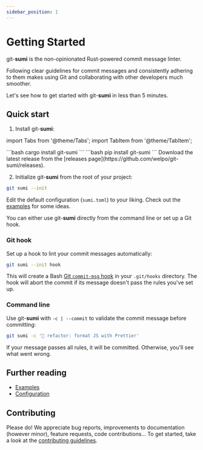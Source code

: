 ```yaml
---
sidebar_position: 1
---
```


# Getting Started

git-**sumi** is the non-opinionated Rust-powered commit message linter.

Following clear guidelines for commit messages and consistently adhering to them makes using Git and collaborating with other developers much smoother.

Let's see how to get started with git-**sumi** in less than 5 minutes.

## Quick start

1. Install git-**sumi**:

import Tabs from '@theme/Tabs';
import TabItem from '@theme/TabItem';

<Tabs>
<TabItem value="cargo" label="Cargo">
```bash
cargo install git-sumi
```

</TabItem>
<TabItem value="pip" label="pip">
```bash
pip install git-sumi
```

</TabItem>

<TabItem value="binaries" label="Pre-built binaries">
Download the latest release from the [releases page](https://github.com/welpo/git-sumi/releases).

</TabItem>

</Tabs>

2. Initialize git-**sumi** from the root of your project:

```bash
git sumi --init
```

Edit the default configuration (`sumi.toml`) to your liking. Check out the [examples](/docs/examples) for some ideas.

You can either use git-**sumi** directly from the command line or set up a Git hook.

### Git hook

Set up a hook to lint your commit messages automatically:

```bash
git sumi --init hook
```

This will create a Bash [Git `commit-msg` hook](https://git-scm.com/book/en/v2/Customizing-Git-Git-Hooks#_committing_workflow_hooks) in your `.git/hooks` directory. The hook will abort the commit if its message doesn't pass the rules you've set up.

### Command line

Use git-**sumi** with `-c | --commit` to validate the commit message before committing:

```bash
git sumi -c '🎨 refactor: format JS with Prettier'
```

If your message passes all rules, it will be committed. Otherwise, you'll see what went wrong.

## Further reading

- [Examples](/docs/examples)
- [Configuration](/docs/configuration)

## Contributing

Please do! We appreciate bug reports, improvements to documentation (however minor), feature requests, code contributions… To get started, take a look at the [contributing guidelines](https://github.com/welpo/git-sumi/blob/main/CONTRIBUTING.md).
